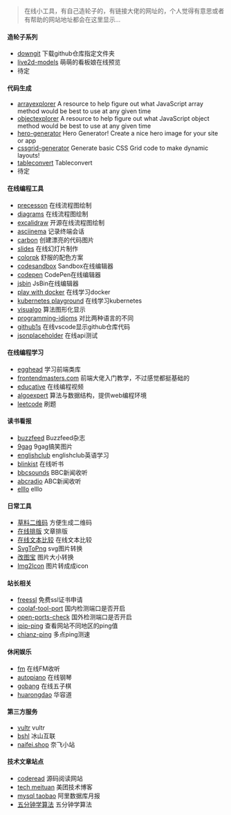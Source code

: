 > 在线小工具，有自己造轮子的，有链接大佬的网址的，个人觉得有意思或者有帮助的网站地址都会在这里显示...
#### 造轮子系列
- [downgit](/tools/downgit) 下载github仓库指定文件夹
- [live2d-models](https://jianchengwang.github.io/live2d_models/) 萌萌的看板娘在线预览
- 待定

#### 代码生成
- [arrayexplorer](https://arrayexplorer.netlify.app/) A resource to help figure out what JavaScript array method would be best to use at any given time
- [objectexplorer](https://objectexplorer.netlify.com/) A resource to help figure out what JavaScript object method would be best to use at any given time
- [hero-generator](https://hero-generator.netlify.app/) Hero Generator! Create a nice hero image for your site or app
- [cssgrid-generator](https://cssgrid-generator.netlify.app/) Generate basic CSS Grid code to make dynamic layouts!
- [tableconvert](https://tableconvert.com/) Tableconvert
- 待定

#### 在线编程工具
- [precesson](https://www.processon.com/) 在线流程图绘制
- [diagrams](https://app.diagrams.net/) 在线流程图绘制
- [excalidraw](https://excalidraw.com/) 开源在线流程图绘制
- [asciinema](https://asciinema.org/) 记录终端会话
- [carbon](https://carbon.now.sh/) 创建漂亮的代码图片
- [slides](https://slides.com/) 在线幻灯片制作
- [colorpk](https://react.colorpk.com/#_=_) 舒服的配色方案
- [codesandbox](https://codesandbox.io/) Sandbox在线编辑器
- [codepen](https://codepen.io/) CodePen在线编辑器
- [jsbin](https://jsbin.com/?html,js,output) JsBin在线编辑器
- [play with docker](https://labs.play-with-docker.com/) 在线学习docker
- [kubernetes playground](https://www.katacoda.com/courses/kubernetes/playground) 在线学习kubernetes
- [visualgo](https://algorithm-visualizer.org/) 算法图形化显示
- [programming-idioms](https://programming-idioms.org/about#about-block-cheatsheets) 对比两种语言的不同
- [github1s](https://github1s.com/) 在线vscode显示github仓库代码
- [jsonplaceholder](https://jsonplaceholder.typicode.com/) 在线api测试


#### 在线编程学习
- [egghead](https://egghead.io/) 学习前端类库
- [frontendmasters.com](https://frontendmasters.com/) 前端大佬入门教学，不过感觉都挺基础的
- [educative](https://www.educative.io/) 在线编程视频
- [algoexpert](https://www.algoexpert.io/) 算法与数据结构，提供web编程环境
- [leetcode](https://leetcode.com/) 刷题

#### 读书看报
- [buzzfeed](https://www.buzzfeed.com/) Buzzfeed杂志
- [9gag](https://9gag.com/) 9gag搞笑图片
- [englishclub](https://www.englishclub.com/) englishclub英语学习
- [blinkist](https://www.blinkist.com/) 在线听书
- [bbcsounds](https://www.bbc.co.uk/sounds) BBC新闻收听
- [abcradio](https://radio.abc.net.au/) ABC新闻收听
- [elllo](https://www.elllo.org/) elllo

#### 日常工具
- [草料二维码](https://cli.im/url) 方便生成二维码
- [在线排版](http://www.nongminw.cn/paiban.html) 文章排版
- [在线文本比较](https://www.jq22.com/textDifference) 在线文本比较
- [SvgToPng](https://svgtopng.com/zh/) svg图片转换
- [改图宝](https://www.gaitubao.com/) 图片大小转换
- [Img2Icon](http://www.img2icnsapp.com/) 图片转成成icon

#### 站长相关
- [freessl](https://freessl.cn/) 免费ssl证书申请
- [coolaf-tool-port](http://coolaf.com/tool/port) 国内检测端口是否开启
- [open-ports-check](https://www.yougetsignal.com/tools/open-ports/) 国外检测端口是否开启
- [ipip-ping](https://tools.ipip.net/ping.php) 查看网站不同地区的ping值
- [chianz-ping](http://ping.chinaz.com/) 多点ping测速

#### 休闲娱乐
- [fm](https://rainner.github.io/soma-fm-player/#/) 在线FM收听
- [autopiano](https://www.autopiano.cn/) 在线钢琴
- [gobang](http://gobang.light7.cn/#/) 在线五子棋
- [huarongdao](https://conwnet.github.io/huarongdao/) 华容道

#### 第三方服务
- [vultr](https://www.vultr.com/) vultr
- [bshl](https://23800.top) 冰山互联
- [naifei.shop](https://www.naifei.shop/) 奈飞小站

#### 技术文章站点
- [coderead](http://coderead.cn/) 源码阅读网站
- [tech meituan](https://tech.meituan.com/) 美团技术博客
- [mysql taobao](http://mysql.taobao.org/monthly/) 阿里数据库月报
- [五分钟学算法](https://www.cxyxiaowu.com/) 五分钟学算法
